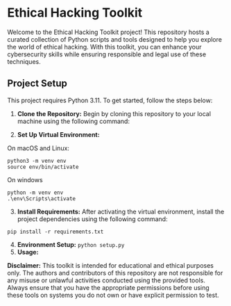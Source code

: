 # Ethical Hacking Toolkit

Welcome to the Ethical Hacking Toolkit project! This repository hosts a curated collection of Python scripts and tools designed to help you explore the world of ethical hacking. With this toolkit, you can enhance your cybersecurity skills while ensuring responsible and legal use of these techniques.

## Project Setup

This project requires Python 3.11. To get started, follow the steps below:

1. **Clone the Repository:** Begin by cloning this repository to your local machine using the following command:

2. **Set Up Virtual Environment:**

On macOS and Linux:
```
python3 -m venv env
source env/bin/activate
```
On windows
```
python -m venv env
.\env\Scripts\activate
```
3. **Install Requirements:**
After activating the virtual environment, install the project dependencies using the following command:


```
pip install -r requirements.txt
```
4. **Environment Setup:**
```python setup.py```
5. **Usage:**




**Disclaimer:**
This toolkit is intended for educational and ethical purposes only. The authors and contributors of this repository are not responsible for any misuse or unlawful activities conducted using the provided tools. Always ensure that you have the appropriate permissions before using these tools on systems you do not own or have explicit permission to test.